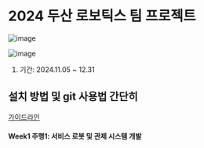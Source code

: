 # 2024 두산 로보틱스 팀 프로젝트 
![image](https://github.com/user-attachments/assets/ff7f6d89-8bcd-4715-bbbd-9d4be2b6c190)

![image](https://github.com/user-attachments/assets/53f0cbc9-a021-48ad-903a-322c401606b5)

1. 기간: 2024.11.05 ~ 12.31

## 설치 방법 및 git 사용법 간단히 
[가이드라인](SETUP.md)
#### Week1 주행1: 서비스 로봇 및 관제 시스템 개발 

